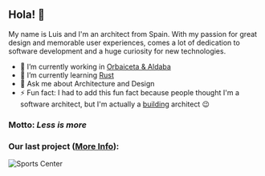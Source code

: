 ## Hola! 👋

My name is Luis and I'm an architect from Spain. With my passion for great design and memorable user experiences, comes a lot of dedication to software development and a huge curiosity for new technologies.

- 🔭 I’m currently working in [Orbaiceta & Aldaba](https://www.orbaiceta-aldaba.com/)
- 🌱 I’m currently learning [Rust](https://www.rust-lang.org/)
- 💬 Ask me about Architecture and Design
- ⚡ Fun fact: I had to add this fun fact because people thought I'm a software architect, but I'm actually a [building]() architect 😉

### Motto: *Less is more*

### Our last project ([More Info](https://www.orbaiceta-aldaba.com/projects/polideportivo-en-buztintxuri)):
![Sports Center](https://www.orbaiceta-aldaba.com/_next/image?url=https%3A%2F%2Foral-web.s3.eu-west-3.amazonaws.com%2FLateral_850b1a822e.jpg&w=1920&q=75)
